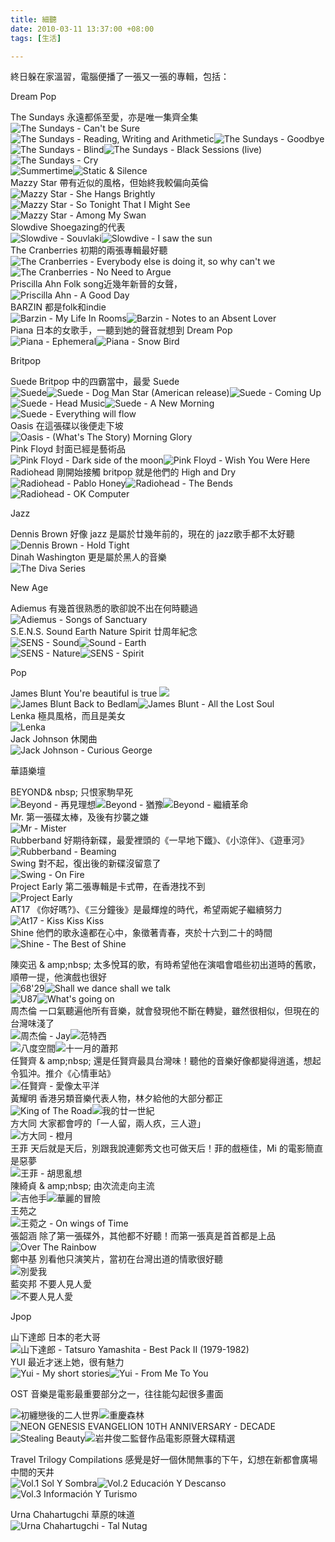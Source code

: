 ```yaml
---
title: 細聽
date: 2010-03-11 13:37:00 +08:00
tags: [生活]

---
```


 終日躲在家溫習，電腦便播了一張又一張的專輯，包括：  
  
Dream Pop  
  
The Sundays 永遠都係至愛，亦是唯一集齊全集  
![](//4.bp.blogspot.com/_O852wsIW7LQ/SMul1ixkEXI/AAAAAAAAA2o/kHULGj-_Ahs/s200/The+Sundays+-+Can%27t+Be+Sure+-+Front.jpg "The Sundays - Can't be Sure")![](https://lh3.googleusercontent.com/blogger_img_proxy/ANbyha07yyl8tJeYMEK1DgvAsfbKGLJ4AOdCi2JPRZ7b0o2KdE7cLa1owf2oxulziCyHnNSmuycuBEpnJUZNRJhD2VQOoXrfysvVqh0PHwFzRJzM0ZNaSzOeeLQeR_hb3PG8mEG6auDdWMHjL51Acg=s0-d "The Sundays - Reading, Writing and Arithmetic")![](https://lh3.googleusercontent.com/blogger_img_proxy/ANbyha1nwCks6rAWOoibyTdvj3O81Mkyi3Mt5sSU3-YTHw4w6ZXDNXGwSMu5hr7iB_a_2Auhqu1mM0qquTkU9AY9Y98-0h7yDs3IgsTCgsXEGq7ybwBM83uKlcmECGsEAP5ii6IRhy4nFChd26snry03mzhVFz4RzAk=s0-d "The Sundays - Goodbye")  
![](https://lh3.googleusercontent.com/blogger_img_proxy/ANbyha3sMgznyu8TE4RwQZ04_XSQR-zNYMxRqihcFYDBbiNQy97rnyJDGdO8fQeL0fuo7eSQq84xdc-fMgM4Jtv3x8vmjdak6SQMwrhp-Nhf-0YiIFEMVKXQq_ASJ1YAyieBUmSdoBQ_ugOE7tA0Zid4Xawb=s0-d "The Sundays - Blind")![](//1.bp.blogspot.com/_9BusZ5e9_fE/Rv1FBmH_M3I/AAAAAAAABbY/xML9FGNj6XQ/s200/The%2BSundays%2B-%2B1992-12-15%2B-%2BBlack%2BSession.jpg "The Sundays - Black Sessions (live)")![](https://lh3.googleusercontent.com/blogger_img_proxy/ANbyha31qxroWkR36Vaz1SpmG-9lijPF6vdMywnIV9I_Lj4nfTyKMJOc8bWxOEXIDcCwpc8qy0sxtThC08sSeeDicpyz5wDksvr7P9TxRmszMpgP6sMjhz37m4KQeA=s0-d "The Sundays - Cry")  
![](https://lh3.googleusercontent.com/blogger_img_proxy/ANbyha24ikAQBKZcJUOdSJBWr3gja58gUYyqCrE46MtybNkrdjZo6S6hHy8NKVFapBi_lrBs-gnFgQCOVoVp9aPFnkxYteGFKu2Ew8-4jRDsR5_g9V9t2WVDxyF0Ijy98yCSFuhfKVdAxP2yyWd1VkPKjWNKjOLDInh-dlDuVMC22O-E8bJEnnM=s0-d "Summertime")![](https://lh3.googleusercontent.com/blogger_img_proxy/ANbyha2ASQbM7Y7mHqFE4XL55iTOWQs8qrMJsIcIOC08t0puEtmB7sno6kGVQNYOD1tyMXQNa7xIqIQs67B6uqeufV3n0RKCRVI9e-LohpT8RAtJmEwzZrEotyJgHUh5xAlX62AmXMWrPQqV1ng=s0-d "Static & Silence")  
Mazzy Star 帶有近似的風格，但始終我較偏向英倫  
![](https://lh3.googleusercontent.com/blogger_img_proxy/ANbyha2qrm_uPEgymAjyZxMSXhwgCHp4tXkhPBTcpK9ZyjE9RGFPktOGFvQYh5zXxRhWQZMQnGCiEAVtekeZzyzpIRY0It6tmhXqA4K9Bs_9dk_tU4PHaKfNvUcm54itA5c-ZqBBFbhGhUqn4Hq1FJOIFevlY-0LxasmJ4Cxn46sICqaq27H=s0-d "Mazzy Star - She Hangs Brightly")![](https://lh3.googleusercontent.com/blogger_img_proxy/ANbyha3Sn-r7PymMLfiGdwVoTlHknpyErPAXYgnTdkyWLApflZycZ5REx0VbMMA9kaS__HgF9OE5TlpBAnTUtpATm436jXuDQ5BE_1ZeOhT0vutz_JTZCPU=s0-d "Mazzy Star - So Tonight That I Might See")![](https://lh3.googleusercontent.com/blogger_img_proxy/ANbyha3cZ5JFL2YF9RMNgSkA8Hz2nRj5F4Lq7fMbv7R92tP_JE--IIQk0BNtjJvD7x9GDNV6vM4097Phuk2Xnb4b5c7JFa1y8flYXzbDaCI55AT-ICFIog=s0-d "Mazzy Star - Among My Swan")  
Slowdive Shoegazing的代表  
![](https://lh3.googleusercontent.com/blogger_img_proxy/ANbyha1eQd9k3RQGNFuCKY4-7PTgpCz1Vqn_vuvMv0bkCQRRdm4lyr70ZPd85CLxefbYxrUf9TRKXst9iH193Xi7fy0Y7YdTCj8xPwm3xTrJjAgrIRBvaJCpd4dsYMnIGceW69NOhQJsrFPlTUd3wcyo_aQ=s0-d "Slowdive - Souvlaki")![](//4.bp.blogspot.com/_USnM5WTvgqk/SQyaUJ4RHcI/AAAAAAAAAdQ/i4TfqKDwGYU/s320/o743765.jpg "Slowdive - I saw the sun")  
The Cranberries 初期的兩張專輯最好聽  
![](//3.bp.blogspot.com/_I8vl5nIL4SE/SbNBV6c-KUI/AAAAAAAAAWI/0PzL55Fcoa0/s320/everybody-else-is-doing-it-so-so-why-can-t-we.jpg "The Cranberries - Everybody else is doing it, so why can't we")![](https://lh3.googleusercontent.com/blogger_img_proxy/ANbyha2deOogk8e9b1wEW5xnjTJewN083nJvGBBNsxeHlD8amxTof6pU2bnKZyW1HTO8DYRp9txroyv6k_0EbBb-dfGz40LR4PtjzEO6foPjcRulMoXOh_p0M_XmO6EXEJC9zWM=s0-d "The Cranberries - No Need to Argue")  
Priscilla Ahn Folk song近幾年新晉的女聲，  
![](https://lh3.googleusercontent.com/blogger_img_proxy/ANbyha0Q0wHg4r--c1Rw7rEGQd7YQeljKi2Y9iqyH1of4T3E5A3TOGvWzEqplbFwezUykcuGmPiLIxQtYBeNFipwl0BXthqMbJIGyVV2mhy-vmGSReJtIQZX1OTrCK4gO5h98u6Wl-i2GyDL19Qwygc=s0-d "Priscilla Ahn - A Good Day")  
BARZIN 都是folk和indie  
![](https://lh3.googleusercontent.com/blogger_img_proxy/ANbyha3zs-xHoceUdzCtHu3RD4U5bVNa917IREXNt9FWSdoD0fAsr2sN1o-8JAg--tNB6cwGMpsznm91aS0j8NLYFv6v-RZ59G8ZqVPp=s0-d "Barzin - My Life In Rooms")![](https://lh3.googleusercontent.com/blogger_img_proxy/ANbyha18phDntMr0K2vGtOiAzapOEs1ADQ_-tZuSfkygqS8-jL4tMQ4d0tF6BGZc4hRixRzNBRHJOjx6qV_6uEubMriM-LKkGrsdAkoj1knN0HtLeFLmxhiggC-U4_xNVovI1sBW8qfpym44dPvNVD9ei94U0JaIu5nQ0jAPTE8=s0-d "Barzin - Notes to an Absent Lover")  
Piana 日本的女歌手，一聽到她的聲音就想到 Dream Pop  
![](https://lh3.googleusercontent.com/blogger_img_proxy/ANbyha2zLNAVxbbVSnnnxAXK086Xsay5iD76LD-fpjl1LZ3X4mfjde0dK0IYyKLU2SMN9uE0jRAtAiq0YGOZmpgjIVXfOqOL8ohwmfAY8TMEmlbqmy8e7gn3wJ0=s0-d "Piana - Ephemeral")![](https://lh3.googleusercontent.com/blogger_img_proxy/ANbyha3hr49Zny4VXYzYI66YMYokHW8N5oSq1Cyq2bl0PVCygb_JGSGjZM5VKIVCfw-NVBSWPngC0c079t_S8nGqrJsa3T81hW784xCioSGeJeQrcKUNeHI58Npl1Pru3E0i7d2mNg=s0-d "Piana - Snow Bird")  
  
Britpop  
  
Suede Britpop 中的四霸當中，最愛 Suede  
![](https://lh3.googleusercontent.com/blogger_img_proxy/ANbyha3jlwAV8ICzsJd0ixrvRbh2l4k5ivKB3wGg0pJkAa5bG4UVJSjzI4XDAz5hjJtTO2ZCT2VcWBsXGG0Q7v9bsUomasbmIkmxEceUqI86AXDfIxBYjPQReNMw6ldSO5mwjw9m=s0-d "Suede")![](//1.bp.blogspot.com/_zrSo1jOaEOE/R1NDatl5MDI/AAAAAAAAATM/-V_uAcfQijg/s320/suede.jpg "Suede - Dog Man Star (American release)")![](//3.bp.blogspot.com/_-Kh7HZW3mRQ/SXozsdbhRaI/AAAAAAAAAQY/LpPt0wf2fJk/s400/Suede+-+Coming+Up+%281996%29.jpg "Suede - Coming Up")  
![](https://lh3.googleusercontent.com/blogger_img_proxy/ANbyha0uWDOd7KBV6xWQcgPjH-9DjLTZhj_Kw1I1gao0oKlqxlQS-DuKJzmMhJxnNPv_Xn-YuRO11bvdjeGf2ycisXo-_1HB8c-0ixR4AyVTPLeJbmWYW2gVdnG_=s0-d "Suede - Head Music")![](https://lh3.googleusercontent.com/blogger_img_proxy/ANbyha0V4-B1lz1h8wWRMceLGRQ-vuNDDsxIzPVEBBGFzZmXGUBcAjeT0I-sTYtPMXCGcFNGEV3sCfohHO5BlgG_y2r3Gqpx_dLR14qe1PTSqwt86hcHCS107OIg=s0-d "Suede - A New Morning")![](https://lh3.googleusercontent.com/blogger_img_proxy/ANbyha1LrpXsviZgOBFaMFAh0rWCBLWuvvjRhZHgQ1zcVgCtPpYiEZvDBR-TIKyWZ9xaSCSj3gz01uAXbHhoRn360198RPcN5AbwW91u2w=s0-d "Suede - Everything will flow")  
Oasis 在這張碟以後便走下坡  
![](https://lh3.googleusercontent.com/blogger_img_proxy/ANbyha0R_MDq7ZCtGWYt-7t9qR_HvODCLw1Yydf1Z54qP8_FwVovD40yT_Kue4h2kitPHKPvDFp7o0GY6k6-mkm1GxZB7Dhuw4H3qZIaufPP0FI43MYhJ1GwPPsfxjKoCqrb7hJVbuRqp6dJJmrfqOMDMZGth3A=s0-d "Oasis - (What's The Story) Morning Glory")  
Pink Floyd 封面已經是藝術品  
![](https://lh3.googleusercontent.com/blogger_img_proxy/ANbyha2Vz8LStjt0iLTBqrAlDfpal8emP2mRWwP-Int7T5buwlwpIFpOWKQGnQPNeOH2Fxf9md2aDmDY-ykY4ZGCqxCK6cQ6XGtjP0l-uGh_qGBwe2FhxEA9U66QYUnPKREzwwjKEVQMgg89BO28Nnlak50fN4L6KFlQIM0=s0-d "Pink Floyd - Dark side of the moon")![](https://lh3.googleusercontent.com/blogger_img_proxy/ANbyha3nNdhnvwk7C2jdWfQn8XW7PqyXifFmIfxS0JIN5ijbHsXiacQMabx5BkGTnINWSxqWPZ6KRm9UmajfpxVZC56Owb8gG3EpSc6mreFqm-uXTRz2twdUCBjKLnXfSDyKyN2k=s0-d "Pink Floyd - Wish You Were Here")  
Radiohead 剛開始接觸 britpop 就是他們的 High and Dry  
![](//4.bp.blogspot.com/_DQFMm5INoPg/SbqJinod0jI/AAAAAAAAADo/aCy-Im1LKvc/s320/pablo+honey.jpg "Radiohead - Pablo Honey")![](https://lh3.googleusercontent.com/blogger_img_proxy/ANbyha3Kr59Sd1KPPuFpz28SBSrsLQy6UmLXVP5q7yCBwnTDiffKlSu8iKty5fYlbjHomJTs9e9Wg_q1Wd6t7aBQ2TxUQUU2=s0-d "Radiohead - The Bends")![](https://lh3.googleusercontent.com/blogger_img_proxy/ANbyha2n_JtqLW8i9iGbQXfgeDM6eyxOqxETXXK4R_LlJb6W1bxFI1KpYCIVxMlKVSQsSGVZAi5atZ3wz6Y8c6WPh-7iEA4SGLEPcR76k6mwRpv6rg=s0-d "Radiohead - OK Computer")  
  
Jazz  
  
Dennis Brown 好像 jazz 是屬於廿幾年前的，現在的 jazz歌手都不太好聽  
![](https://lh3.googleusercontent.com/blogger_img_proxy/ANbyha0-YXowqCUVaVOS-2DsE2hjamGvsvD19kayhVzpy3Zf2723QUkYI6badjAMPlZYYbQTKsVS39B2B-KrsrbzpCe5IxZN2DGZb80E2kadDGG2aXvKICf0ehDUtmGTLG8y-jyinhYdIy7oVbPCa_R3Nfw=s0-d "Dennis Brown - Hold Tight")  
Dinah Washington 更是屬於黑人的音樂  
![](https://lh3.googleusercontent.com/blogger_img_proxy/ANbyha141dGfYdTTszkWRsmQauRN0Muuoql2cyjgdDquYibnXUEdKqPewX7hhfsT-Lq8prNBsiPop27N1Scdex_IhEQONuXKMGN3EYlH_XyJp1kCCTaoturv03hV0mf_yy7Tohb5zYaWHN1JII_v4xum_jlwHECw=s0-d "The Diva Series")  
  
New Age  
  
Adiemus 有幾首很熟悉的歌卻說不出在何時聽過  
![](https://lh3.googleusercontent.com/blogger_img_proxy/ANbyha3aL3_AhAQzM63vh1m6W-le4Bi7Pnxx0LfJaTS_uL8CGrjlUP2P2Wbfadd4n2KWefckidiQcJpqzsPGHBle7uJ-pdm3Ahq7afaCU40=s0-d "Adiemus  - Songs of Sanctuary")  
S.E.N.S. Sound Earth Nature Spirit 廿周年紀念  
![](https://lh3.googleusercontent.com/blogger_img_proxy/ANbyha1yb1svp68OoqSXRPw7t3enIyJpVhMK_TqDlUlgWbfBWctmP3QlkCF8mQvrWP3FcqL8oj-Bnzf5rCAuVpyTak-JhdnRzT2Gfjce_bwBmb4tpO1ijSCkaX85zwbqbd-afvBlpgrvRKFUeqDEf6_-lq9PUHQ-oxjCRJKMMyDXJgoKj17qje8XKzl3IwoflYwU2gILzUUzcrVowKQr5Kl7TOGo9_Zh7WtsTVs7jf0juWUOERY_hFsT7MN_fB7WPQ=s0-d "SENS - Sound")![](https://lh3.googleusercontent.com/blogger_img_proxy/ANbyha0G-ltSvEmkQWUbqlIOZaX4QEtLZm7rVgGKPpUnm0602BCUtL5zHte3vQEwFx8xqupUYwPzeLKMk9GLrNVhWg0p7-c8hiGBn0hTWMR9MicKlBqi8kj5yT3GZNtN4VpazpvswxaarJo=s0-d "Sound - Earth")  
![](https://lh3.googleusercontent.com/blogger_img_proxy/ANbyha2GeFjiKFsujqQK9hwHdMCgNort0RI86IDCCIq_3L4KdPGk7-1ArbtVQWkVJrY4LAetMuyRw1XtvanTbFLyxBBltnYNbUvyi6KNeAUPIHi_F7UK=s0-d "SENS - Nature")![](https://lh3.googleusercontent.com/blogger_img_proxy/ANbyha2Sc3adh3RVa3r8mBPiQN8iDuc8aJCrmqeJtpJqHgsL9cxiV4BFEhZayfKsvw2LNhf-rQOkMMiOc-pep7Sq4dyNbW-IkaScaE8S2L_1SyfX02J66_M6ApG-xb4wbHjr1Dc=s0-d "SENS - Spirit")  
  
Pop  
  
James Blunt You're beautiful is true ![](https://lh3.googleusercontent.com/blogger_img_proxy/ANbyha0p4PpwDj6hgEk-ptRwTTonTY7aHoke6i3k7QZzGfH1yhjA0l6btaeT0q4TjbNkDbljPRdLKvHA57lfoeIOer4Mil00Ng=s0-d)  
![](https://lh3.googleusercontent.com/blogger_img_proxy/ANbyha1h8npQQvSavhTuIIOn4FuuER0bsBx1BSzbYzitYmpTum5AyYIapshQPJdlSVUMxxMvTS369dxbAI5ZjqCV1TLke7Ai37tvHJpgN-aUaZtzkiRVz1GAZ2rnWl_aLqnuCj2S4zxUClUxalYKV6h189z5j08=s0-d "James Blunt Back to Bedlam")![](https://lh3.googleusercontent.com/blogger_img_proxy/ANbyha0-WqRF7Fi7xqEplkXGQ0X9RUR0Ydhs4PfPdcNyJtsEUmvCsdh26glzcjlfXlVinY7ytuM5KzT8vkKfKwPi8G7q72LK6gQu7iRfHc9YqszmHQUE7DaI19gqAiKn8GKxTQudo99z-lRXHlk=s0-d "James Blunt - All the Lost Soul")  
Lenka 極具風格，而且是美女  
![](https://lh3.googleusercontent.com/blogger_img_proxy/ANbyha3QQF3-QoHjD3JrFhlnrLDc2jT58lixm65eapzqxkkNBh1GC_r84zSPt7A4B5RPFClyZmfhKpNFWR1mcvgoficZTZkQyonz3j5fzZd-YOntHjNslr1ykcQGmAKVqYiLWDGbsCS5MoQ=s0-d "Lenka")  
Jack Johnson 休閑曲  
![](https://lh3.googleusercontent.com/blogger_img_proxy/ANbyha1zl4z34uQT9UDarZIshweksST4Afx3P6JHeFMTTJO4TruyQKY8SnASQiaJ-QGDdyepB5uq-uKSS5FwcDQHfK6f7kKfZjbew3fiT1aT8sk-GgT-t9lniGSd1g=s0-d "Jack Johnson - Curious George")  
  
華語樂壇  
  
BEYOND& nbsp; 只恨家駒早死  
![](https://lh3.googleusercontent.com/blogger_img_proxy/ANbyha0jO1U1cRGe-hREaGP_umUjskXXKjxONWNAwbMq8qxTO0YDGivFdrokELbGbC6yd-zA1gTnfxnz76BTHjpoJKjoKHrOkXELalDo7BY=s0-d "Beyond - 再見理想")![](https://lh3.googleusercontent.com/blogger_img_proxy/ANbyha2Qy5KbICh0K6472BIjRRqu2GFwszPQqWJ1UzMawVNDSUDhK8u6Y5fxZ9GLYH8y7B_rcjpfyNCfsw8kEnHoO27-SJnXfprTo4b7gVGPi5iHaObadhQgK4VK8NNxzZWsUhrp9exdhDCNY5gDjMjJZHakZ6FO=s0-d "Beyond - 猶豫")![](https://lh3.googleusercontent.com/blogger_img_proxy/ANbyha1Qw_yHk11V6aiQGSqkwGX9RsJWshZPv7YdDbGZg176z_dgGuEMgovxCpYVqwboeV8rECj_ALkfGl-OOa55h5C9NFkUC2W1e2gpST6zwjLTB3v3NrQ6UMwISUwvatV82PfS7wvz3RNPUgTbr9DP3DM=s0-d "Beyond - 繼續革命")  
Mr. 第一張碟太棒，及後有抄襲之嫌  
![](https://lh3.googleusercontent.com/blogger_img_proxy/ANbyha2xZ2g4niBysSUHvdvS8Id4B7K0m_ArVLII98vyolL8duR6LOHZgBSzQXC6UBe1tGTSjfd2IFfnv3p4Ao1cYBGp-N8txVbWFln_C3SGBHNXH0NOw7CbYcMOZKeigUzTG_2gzr4x3g=s0-d "Mr - Mister")  
Rubberband 好期待新碟，最愛裡頭的《一早地下鐵》、《小涼伴》、《遊車河》  
![](https://lh3.googleusercontent.com/blogger_img_proxy/ANbyha1eZSHMf0PGS_r-WBRms6Mhk7mH0s9YujKzcPm7u0QNjpfanWmoSPQdadwOjKICZ6luYCoEmW7lYz7RvZg-dGxRYcxs2tr6jQboBzvs6LJ8jSgeQ9m9qkKQs2xSj6yNDFcdAfV3bs-yC_eawru6NXp7=s0-d "Rubberband - Beaming")  
Swing 對不起，復出後的新碟沒留意了  
![](https://lh3.googleusercontent.com/blogger_img_proxy/ANbyha03gCNBnREoF7-G_iC2nf7YbDAkh9Lnc9imoKn2mO5GTe7030tICNAbs4Qb1uLinOR6NtmC6FjZ2qtYWtCsTFvTNdUltyS-k_Figx4w-UOBBoB42YwsnTFdlkAXDyGuNBrO=s0-d "Swing - On Fire")  
Project Early 第二張專輯是卡式帶，在香港找不到  
![](https://lh3.googleusercontent.com/blogger_img_proxy/ANbyha3201YBilEoilrqCzadYHaI7ifGZYtht2DGD4WbEGhIYiWHU2MXet3B5a6bmaaOMWlaY8yHtxGKR0jqC51R9eMSyyQ9Uvx6EYuASAEYA0M=s0-d "Project Early")  
AT17 《你好嗎?》、《三分鐘後》是最輝煌的時代，希望兩妮子繼續努力  
![](https://lh3.googleusercontent.com/blogger_img_proxy/ANbyha3TfHe8ig3yfqy14ffKq-5akw53jHjju4GGwlyfqb6EiENFG4OqrRNDoswGWUpbVN5Il9hqQDYm7zhvQj9sFhQGGTSip9Q4-y1jpCHNNsOymNDrTHA9UU2JfvAFf4-xzyHRrhz3S6yCLuQIo9mE=s0-d "At17 - Kiss Kiss Kiss")  
Shine 他們的歌永遠都在心中，象徵著青春，夾於十六到二十的時間  
![](https://lh3.googleusercontent.com/blogger_img_proxy/ANbyha3Vudx6fpDh9HL-uSyGS_vfJWA0HZfPqA4G8Bg07rR9_DT3ozmPFyibMCawrX0zM3ckKdMm4sTZKtOAgMCwUoCD60Q-0r9_dWLWML6XBBuN7g-YsRcfQPmJqnTe2ImCp-UtE2Rr4yPA54prrAA_9PCrvjU=s0-d "Shine - The Best of Shine")  
  
陳奕迅 & amp;nbsp; 太多悅耳的歌，有時希望他在演唱會唱些初出道時的舊歌，順帶一提，他演戲也很好  
![](https://lh3.googleusercontent.com/blogger_img_proxy/ANbyha0B7BSvJa9slsyqIgsJ88G_j0vwqvCdlTwFDFYMyvwH9NITYzhLYULOzYD8vTa2fyH8RkwalY_onllO9iJ_TaNEYuUC_QOsIjyysS0=s0-d "68'29")![](https://lh3.googleusercontent.com/blogger_img_proxy/ANbyha1MmC6E4TYHje7XIYkZX1btNiHZBm5JkBggpzNlzUjjVxwFVzW5yTfHaakRzj3WT6ppKkHn5cMFgDm3q52779kzv4x0dX1FBlE=s0-d "Shall we dance shall we talk")  
![](https://lh3.googleusercontent.com/blogger_img_proxy/ANbyha3K1ApfVy5-i94I5kN3q5YikEPDENsZ8Vw23wPw6zuuAqfk6RkSMMaODn30Q2-0Da7OknOWHFliZK9i9LMh_HG5UgPUWCMCW_nPyQo3OVP-G00K013rJh6i5p-OxBKR-dPJau3M2zYzRvfqBj40O7hSFfq8ypU1jZJjvPB5DmG0CaoJgZS_=s0-d "U87")![](https://lh3.googleusercontent.com/blogger_img_proxy/ANbyha1MNOKG4pY7XyZAqG0EVxbf4VDXV8RX-j5l9yanU8CRyM0kfCZ2wLulpoCm0hoIWP7K-kImeMq8yzblrAmb7eWckq7KViTbUcpMrBbHdbvGlBDe1u-lLqirqZQo5AQNPlFMKRzPQ7o9nl1tD0DkPk6-Dws=s0-d "What's going on")  
周杰倫 一口氣聽遍他所有音樂，就會發現他不斷在轉變，雖然很相似，但現在的台灣味淺了  
![](https://lh3.googleusercontent.com/blogger_img_proxy/ANbyha2dAaMdiwsfHJs15Dgq3xneDwuu75pS_SSAH1Z4X-ZCgWzJMZH9b-W7bEpfvnaZIAAsq5RnKtEgbuztY1EJk8HjYARENpXk4w=s0-d "周杰倫 - Jay")![](https://lh3.googleusercontent.com/blogger_img_proxy/ANbyha1qPlSS0H2--i8fFHDB37G6kU79tgzYd1dA3Aq0-X2ChR-vO4z5FR0Mj95FsmnU-5cgVS9NJjrIdKV4xEoA0Qty5Hi1D8kvAlOssciE5dTIm1mDHm6j788E_ac-AdW223U=s0-d "范特西")  
![](https://lh3.googleusercontent.com/blogger_img_proxy/ANbyha0VSfiist-qsRZi6QEtcahhIo5T0A3xN9sjcDBUtEyyJbXYeOB4Jwr686T4K8EknjUm6OPUh9J4eFnMDKkCgfgSWus7Z7kbz8rv0pXSHquYRypYMqWXXCm7D_AWg_NJthhv=s0-d "八度空間")![](https://lh3.googleusercontent.com/blogger_img_proxy/ANbyha3ZnyVUKO3GSH_j8mBu_UGPIY9V4Qpt48Z027NhlSpUPo9hFCxU0p4AQo0JjE3B6dH4U_-M1cQnTZ5nKv5QbQ3P_p-qWatFVrkgggYSc4x5QnHLbt2sZVEhxKjaUC4cdnS-toOeTrXA1aXwFGhr3sP38vk=s0-d "十一月的蕭邦")  
任賢齊 & amp;nbsp; 還是任賢齊最具台灣味！聽他的音樂好像都變得逍遙，想起令狐沖。推介《心情車站》  
![](https://lh3.googleusercontent.com/blogger_img_proxy/ANbyha2vb5DaZoBLBnz_0WRZiFSs6uee0fJUx5Ng6x2yhqLyMpOuwq16lXbN2oPT7OchKtOZGmLb9kiN-RafUDcvRw0CqC2TRqpxrrm9UhNJEjTt2c9LTmyg=s0-d "任賢齊 - 愛像太平洋")  
黃耀明 香港另類音樂代表人物，林夕給他的大部分都正  
![](https://lh3.googleusercontent.com/blogger_img_proxy/ANbyha0uVZzyMkHeMN3DMF4Rbyd8XijVnNg5oxvc-CBqkBM27y7pPSNNEQudYxquXFrUmcxl0ysuFwrDXndaThvblUHrn03a7_66YY54A7ywR7KA2zhv=s0-d "King of The Road")![](https://lh3.googleusercontent.com/blogger_img_proxy/ANbyha2_i5e8GEzCf-DdgQXcHsib51tQXCfAtkGrLV6qHLDjwGfaBmBsFtRbYdtfhB8qaUmNRMOohcy-DqmATtHRoEbI4pPjadNPqffF5WkxRLS7Bt70Gx7TRmyUSlea-GZvjpGAX8D_Iw=s0-d "我的廿一世紀")  
方大同 大家都會哼的「一人留，兩人疚，三人遊」  
![](https://lh3.googleusercontent.com/blogger_img_proxy/ANbyha04jnnz-DSlinQbxF0SabIHmOT5OhKizSis96_R7DnQJ1epcoCm5lQ6VNu5lYPT0OO2b6CmCOcHO177yyyNQRT7NC5p4x-dGnyJ5fvMpKYSK8iSfjg0h-hBPfYX7CVhDVNh6uYVFERa5uG9DmkNNmH1E4qY=s0-d "方大同 - 橙月")  
王菲 天后就是天后，別跟我說連鄭秀文也可做天后！菲的戲極佳，Mi 的電影簡直是惡夢  
![](//1.bp.blogspot.com/_Vtq_FMhnF2w/SG-6ZLhjqKI/AAAAAAAAAkY/AqeRj3qx4dM/s400/%E7%8E%8B%E8%8F%B2%2B-%2B%E8%83%A1%E6%80%9D%E4%B9%B1%E6%83%B3-2.jpg "王菲 - 胡思亂想")  
陳綺貞 & amp;nbsp; 由次流走向主流  
![](https://lh3.googleusercontent.com/blogger_img_proxy/ANbyha1DK7qC7tl3JSWvIfW4MgGJB9f74IsbqqhAwx9HLzT897Nrho5MNuumqPAQgiN-7CpV7SB8IsHvUjEnqs1G8sb1_CKokfXAq4eadGanvdH9Z7W20-Mmv4Lzb-qOahCsqQh_WBkW6g=s0-d "吉他手")![](https://lh3.googleusercontent.com/blogger_img_proxy/ANbyha06soV2MVeC2fJadiEE2vvB9APufaRb6rxGoWlqYHmOkkPqwkQ3sbxb9HElLdZ7QO6KRqquU-R9_cCMxuJ8hfNFWc1mgA5Dw720M8qJPqZwHkML9mY=s0-d "華麗的冒險")  
王苑之  
![](https://lh3.googleusercontent.com/blogger_img_proxy/ANbyha0EnL8PGS_0m6hfycRDAwvGZh_yoa4lccsPyM8smG68qVGKdFKmmF5U7J6TZbRdKXICdJK2cQuDmsO8F_zk974eRte5Z1yO5NJz78yN8ZmG7C46IyoXV04PQB0jT8Guk4eNe9OdlBnzoLwAMQ=s0-d "王菀之 - On wings of Time")  
張韶涵 除了第一張碟外，其他都不好聽！而第一張真是首首都是上品  
![](https://lh3.googleusercontent.com/blogger_img_proxy/ANbyha2ZJuNc_I_O29DwjRRlB37_L_9NjAHJbEpCe9qpae3lWzDkIurDsR2obcJm1EXWBO3HXPbLmrZdYatmd0UGsR5NmyoAq__rMuuGwqWlWDoTI2HjsEYbbcGaIc3w1fsd3EZsq-G9V5CJlrjDDVc=s0-d "Over The Rainbow")  
鄭中基 別看他只演笑片，當初在台灣出道的情歌很好聽  
![](https://lh3.googleusercontent.com/blogger_img_proxy/ANbyha1UEbmkLa9NosGSDkSJvIoPbd88d2_PUk4j_MTylxMev9JfwUQuTLrzOczfwzqFjpRFBywXINx02VMHP7GAryR39kjW_S4jpNmrdeMkhPE=s0-d "別愛我")  
藍奕邦 不要人見人愛  
![](https://lh3.googleusercontent.com/blogger_img_proxy/ANbyha2Q6oqUoBMGWVIut09kjQzz8LSv6g9fsXlwB49UOPzKdqKMnnTBYVmELYiPWMuTmzFXQCA37HV9c8PLydfAjRNYytj4sOidXx1YfcW_SzjzY9OV-hXCbYwoj21QU7nzNDaI=s0-d "不要人見人愛")  
  
Jpop  
  
山下達郎 日本的老大哥  
![](//3.bp.blogspot.com/_KqndcpjQSek/SssLVmrbH0I/AAAAAAAAT84/ehGVV4QDhrw/s400/Tatsuro+Yamashita+-+Best+Pack+II+1979-1982.jpg "山下達郎 - Tatsuro Yamashita - Best Pack II (1979-1982)")  
YUI 最近才迷上她，很有魅力  
![](https://lh3.googleusercontent.com/blogger_img_proxy/ANbyha3Az1seDdaXkcR1lsnCS2RJ7gTmTEOl7A8dJ6_EeuHnqpDsi1EU4h-N_uWFLHCoe7UO6jZauSc3SUb4TGmdQtGecVY9Iudro8h395sAiuGAelHzLTsA_DbC8x7BVI2whzqpGfyVutXuTLTEL6YMcxNUyGjUU7eZvo9WgMdWTPummw77=s0-d "Yui  - My short stories")![](https://lh3.googleusercontent.com/blogger_img_proxy/ANbyha0YmD9KGvuZ-_IMV1r_Ye4EED-bsQODxCZgs490BuIBz1A5qqerQF-pDZbvqMWe6dssPU8KhhH4F7n97MNUFzg3-Lv3eCszui7o9Gq_TPYZ_fB4kT4u6mb8CoDM_cjTHhhuaLOBmhHOW7jEqhsjP8NOGRVJczwRgVJJoPw7fa4u8I2clc6QWic6pxgj_RoE=s0-d "Yui - From Me To You")  
  
  
OST 音樂是電影最重要部分之一，往往能勾起很多畫面  
  
![](https://lh3.googleusercontent.com/blogger_img_proxy/ANbyha0jyf6ebB6yi28zbyBpJaAnhNpRM20Whcju7FNq_66c9ibhti382H4q1kav8RcgOXRNS5J4VxnPp9ARjTtvJ5t3EPqaN3_PoYmu_LqYE9q_jjyrf6ui0WjSnNbiNQ=s0-d "初纏戀後的二人世界")![](https://lh3.googleusercontent.com/blogger_img_proxy/ANbyha1bPYs3tatxVFmw04BYgO51LRdjTu7fhflLXDPefNb4Rro2mE85q0EizoPydRO3PqD8Y5tLcY92a4_W4bugwuE3s1ROzBKnz9sktPT5_B2an9TBcVdCKI9Tg2kfLmkyNPq8edDFrEX1UvS-IA=s0-d "重慶森林")![](https://lh3.googleusercontent.com/blogger_img_proxy/ANbyha1tRrdQISaHwGAhOPQ5juA6jzqAa8J-w7Eh8XLPrugei-MLlivgs60TdV_TowT6Ah6cA5sZqaw58IkXFeSxHJAEFGDw3DHVXwuQQ5CVCIgmUhL0CT-vMvlJNzm1LYbOwUecglt7l2sfwzsVGP1bQJDt55Y=s0-d "NEON GENESIS EVANGELION 10TH ANNIVERSARY - DECADE")  
![](https://lh3.googleusercontent.com/blogger_img_proxy/ANbyha2QZmY4VTcpPLgT0YQ5YAhG0Y4xXrf0Bnoo4f8Mi4ZXd85VShAShSIO9y8hzZU_T4RuvlShSDug5GDHvaFOAaoQtxXYdECZNRFT64fp-h4NuetlC7iJQgXpESTDclGiOWlNvg=s0-d "Stealing Beauty")![](https://lh3.googleusercontent.com/blogger_img_proxy/ANbyha31Wmon6QKQN4FRbfgqWd4gSxJhhoIfP2Kr6nmiG16lzXP9y21uyDj6u7c5yaoLQ4F0xnugjMNFZCsg_jO4vmpLs4H_vey82I0SDqk2JAHNLduNZszA2_9G0FSNtui2LEhexU472uALJTfJKm79D9dyF0a3A6OI=s0-d "岩井俊二監督作品電影原聲大碟精選")  
  
Travel Trilogy Compilations 感覺是好一個休閒無事的下午，幻想在新都會廣場中間的天井  
![](https://lh3.googleusercontent.com/blogger_img_proxy/ANbyha1i899nqxD6aDkVa9FxDXDiNeZGwuGlahrygR2oPe1l4wtojqk76mq3H7wxpykSYnkzwzPwV9UovBVsEs3gbVkxafHS2NR7VL2fQIncTz0swTfLAjv1vZA5MC1JUgGfDOfpq7wecm9pxWBm6uI198HCQYrqwMgg=s0-d "Vol.1 Sol Y Sombra")![](https://lh3.googleusercontent.com/blogger_img_proxy/ANbyha1nB_LcV-TmG4DwmjwIexLffxus4okd4AYSN_9OmMFPIaO_bFKg2V-d3zLuyBeXmiZgHZAAJG7wqzzWbtSbdKAtsyZo1mvMk-zZBPkVoQyRC_W6me3ApHMDIvIl2-D4vIYLpdnG0t1xyh63IzRIe3Y24j9LEJKi=s0-d "Vol.2 Educación Y Descanso")![](https://lh3.googleusercontent.com/blogger_img_proxy/ANbyha3rG7wm--fhQc8L3WzpK2NrnXFm1hsqAitIiVofhA0HY0DVx0uTlZhtyklu42flrB7cswL8wzcHVt6QR9NKFnTUEs3c5WjeCiVU4VPHKc7x6VmtuOF8pxEJUImkLqgJxADUcD2LrQgIpYxMjYxe7EWCynAoIncqGQ=s0-d "Vol.3 Información Y Turismo")  
  
Urna Chahartugchi 草原的味道  
![](https://lh3.googleusercontent.com/blogger_img_proxy/ANbyha04disaN9_3vvmmvCS2217JH1MruYMjCjjSMwq8YlbB-XQOedPDufDLpgifxsgC8uCuOsY4tiKsFUzb52l7wzJB9VO3xezujkOZFfBrhGs55_uqgWyZGZDq0wFWA-xZu3w2oTijsB3G2TVHjD30gDy_K6TVJg=s0-d "Urna Chahartugchi - Tal Nutag") 
